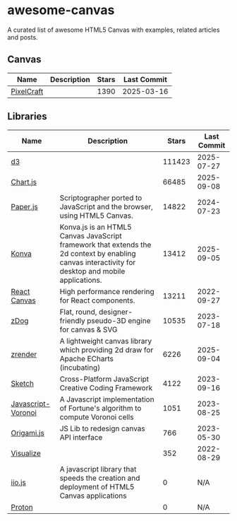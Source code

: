 # awesome-canvas

A curated list of awesome HTML5 Canvas with examples, related articles and posts.

## Canvas

| Name                                                 | Description | Stars | Last Commit |
|------------------------------------------------------|-------------|-------|-------------|
| [PixelCraft](https://github.com/rgab1508/PixelCraft) |             | 1390  | 2025-03-16  |

## Libraries

| Name                                                                | Description                                                                                                                                        | Stars  | Last Commit |
|---------------------------------------------------------------------|----------------------------------------------------------------------------------------------------------------------------------------------------|--------|-------------|
| [d3](https://github.com/d3/d3)                                      |                                                                                                                                                    | 111423 | 2025-07-27  |
| [Chart.js](https://github.com/chartjs/Chart.js)                     |                                                                                                                                                    | 66485  | 2025-09-08  |
| [Paper.js](https://github.com/paperjs/paper.js)                     | Scriptographer ported to JavaScript and the browser, using HTML5 Canvas.                                                                           | 14822  | 2024-07-23  |
| [Konva](https://github.com/konvajs/konva)                           | Konva.js is an HTML5 Canvas JavaScript framework that extends the 2d context by enabling canvas interactivity for desktop and mobile applications. | 13412  | 2025-09-05  |
| [React Canvas](https://github.com/Flipboard/react-canvas)           | High performance <canvas> rendering for React components.                                                                                          | 13211  | 2022-09-27  |
| [zDog](https://github.com/metafizzy/zdog)                           | Flat, round, designer-friendly pseudo-3D engine for canvas & SVG                                                                                   | 10535  | 2023-07-18  |
| [zrender](https://github.com/ecomfe/zrender)                        | A lightweight canvas library which providing 2d draw for Apache ECharts (incubating)                                                               | 6226   | 2025-09-04  |
| [Sketch](https://github.com/soulwire/sketch.js)                     | Cross-Platform JavaScript Creative Coding Framework                                                                                                | 4122   | 2023-09-16  |
| [Javascript-Voronoi](https://github.com/gorhill/Javascript-Voronoi) | A Javascript implementation of Fortune's algorithm to compute Voronoi cells                                                                        | 1051   | 2023-08-25  |
| [Origami.js](https://github.com/raphamorim/origami.js)              | JS Lib to redesign canvas API interface                                                                                                            | 766    | 2023-05-30  |
| [Visualize](https://github.com/filamentgroup/jQuery-Visualize)      |                                                                                                                                                    | 352    | 2022-08-29  |
| [iio.js](https://github.com/iioinc/iio.js)                          | A javascript library that speeds the creation and deployment of HTML5 Canvas applications                                                          | 0      | N/A         |
| [Proton](https://github.com/a-jie/Proton)                           |                                                                                                                                                    | 0      | N/A         |

